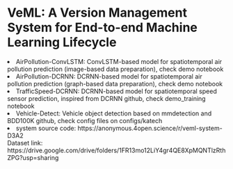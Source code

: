 <meta name="robots" content="noindex">
<h1>VeML: A Version Management System for End-to-end Machine Learning Lifecycle</h1>

<li>AirPollution-ConvLSTM: ConvLSTM-based model for spatiotemporal air pollution prediction (image-based data preparation), check demo notebook </li>
<li>AirPollution-DCRNN:    DCRNN-based model for spatiotemporal air pollution prediction (graph-based data preparation), check demo notebook </li>
<li>TrafficSpeed-DCRNN:    DCRNN-based model for spatiotemporal speed sensor prediction, inspired from DCRNN github, check demo_training notebook </li>
<li>Vehicle-Detect:        Vehicle object detection based on mmdetection and BDD100K github, check config files on configs/katech </li>
<li>system source code:    https://anonymous.4open.science/r/veml-system-D3A2
<br/>
Dataset link: https://drive.google.com/drive/folders/1FR13mo12LiY4gr4QE8XpMQNTlzRthZPG?usp=sharing
